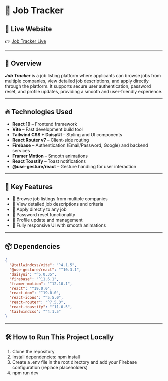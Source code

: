 # 🚀 Job Tracker

<!--![Job Tracker Screenshot](https://i.ibb.co/SnJhWjT/job-tracker-screenshot.png)--> <!-- Replace this link with your own screenshot URL -->

## 🔗 Live Website
👉 [Job Tracker Live](https://job-tracker-41ddb.web.app/)

---

## 🧠 Overview

***Job Tracker*** is a job listing platform where applicants can browse jobs from multiple companies, view detailed job descriptions, and apply directly through the platform. It supports secure user authentication, password reset, and profile updates, providing a smooth and user-friendly experience.

---

## 🔥 Technologies Used

- **React 19** – Frontend framework
- **Vite** – Fast development build tool
- **Tailwind CSS + DaisyUI** – Styling and UI components
- **React Router v7** – Client-side routing
- **Firebase** – Authentication (Email/Password, Google) and backend services
- **Framer Motion** – Smooth animations
- **React Toastify** – Toast notifications
- **@use-gesture/react** – Gesture handling for user interaction

---

## 🚀 Key Features

- 🏢 Browse job listings from multiple companies
- 📄 View detailed job descriptions and criteria
- 📨 Apply directly to any job
- 🔑 Password reset functionality
- 👤 Profile update and management
- 🎨 Fully responsive UI with smooth animations

---

## 📦 Dependencies

```json
{
  "@tailwindcss/vite": "^4.1.5",
  "@use-gesture/react": "^10.3.1",
  "daisyui": "^5.0.35",
  "firebase": "^11.6.1",
  "framer-motion": "^12.10.1",
  "react": "^19.0.0",
  "react-dom": "^19.0.0",
  "react-icons": "^5.5.0",
  "react-router": "^7.5.3",
  "react-toastify": "^11.0.5",
  "tailwindcss": "^4.1.5"
}
```

---

## 🛠 How to Run This Project Locally
1. Clone the repository
2. Install dependencies: npm install
3. Create a .env file in the root directory and add your Firebase configuration (replace placeholders)
4. npm run dev


